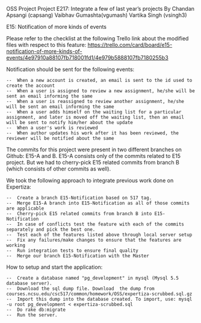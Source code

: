 OSS Project 
Project E217: Integrate a few of last year’s projects
By
Chandan Apsangi (capsang) 
Vaibhav Gumashta(vgumash)
Vartika Singh (vsingh3)

E15: Notification of more kinds of events

Please refer to the checklist at the following Trello link about the modified files with respect to this feature: 
https://trello.com/card/board/e15-notification-of-more-kinds-of-events/4e97910a88107fb718001fd1/4e979b5888107fb7180255b3

Notification should be sent for the following events:

	--	When a new account is created, an email is sent to the id used to create the account  
	--	When a user is assigned to review a new assignment, he/she will be sent an email informing the same
	--	When a user is reassigned to review another assignment, he/she will be sent an email informing the same
	--	When a user adds himself on the waiting list for a particular assignment, and later is moved off the waiting list, then an email will be sent to notify him/her about the update
	--	When a user's work is reviewed
	--	When author updates his work after it has been reviewed, the reviewer will be notified about the same

The commits for this project were present in two different branches on Github: E15-A and B. E15-A consists only of the commits related to E15 project. But we had to cherry-pick E15 related commits from branch B (which consists of other commits as well).

We took the following approach to integrate previous work done on Expertiza:

	--	Create a branch E15-Notification based on 517 tag.
	--	Merge E15-A branch into E15-Notification as all of those commits are applicable
	--	Cherry-pick E15 related commits from branch B into E15-Notification
	--	In case of conflicts test the feature with each of the commits separately and pick the best one.
	--	Test each of the features listed above through local server setup
	--	Fix any failures/make changes to ensure that the features are working
	--	Run integration tests to ensure final quality 
	--	Merge our branch E15-Notification with the Master

How to setup and start the application:

	--	Create a database named "pg_development" in mysql (Mysql 5.5 database server).
	--	Download the sql dump file. Download  the dump from courses.ncsu.edu/csc517/common/homework/OSS/expertiza-scrubbed.sql.gz 
	--	Import this dump into the database created. To import, use: mysql -u root pg_development < expertiza-scrubbed.sql
	--	Do rake db:migrate
	--	Run the server.
